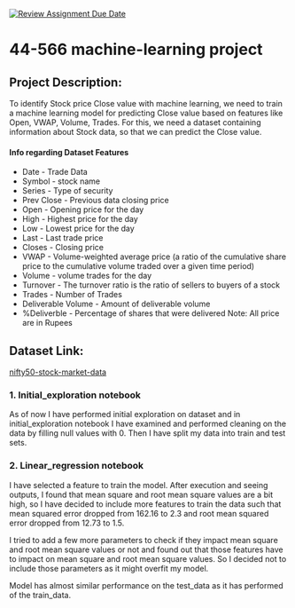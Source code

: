 [![Review Assignment Due Date](https://classroom.github.com/assets/deadline-readme-button-24ddc0f5d75046c5622901739e7c5dd533143b0c8e959d652212380cedb1ea36.svg)](https://classroom.github.com/a/7lKBcjfN)
# 44-566 machine-learning project
## Project Description:

To identify Stock price Close value with machine learning, we need to train a machine learning model for predicting Close value based on features like Open, VWAP, Volume, Trades. For this, we need a dataset containing information about Stock data, so that we can predict the Close value.

#### Info regarding Dataset Features

* Date - Trade Data
* Symbol - stock name 
* Series - Type of security 
* Prev Close - Previous data closing price
* Open - Opening price for the day
* High - Highest price for the day
* Low - Lowest price for the day
* Last - Last trade price
* Closes - Closing price
* VWAP - Volume-weighted average price (a ratio of the cumulative share price to the cumulative volume traded over a given time period)
* Volume - volume trades for the day
* Turnover - The turnover ratio is the ratio of sellers to buyers of a stock
* Trades - Number of Trades
* Deliverable Volume - Amount of deliverable volume
* %Deliverble - Percentage of shares that were delivered
Note: All price are in Rupees

## Dataset Link:
[nifty50-stock-market-data](https://www.kaggle.com/datasets/rohanrao/nifty50-stock-market-data?select=ADANIPORTS.csv)

### 1. Initial_exploration notebook

As of now I have performed initial exploration on dataset and in initial_exploration notebook I have examined and performed cleaning on the data by filling null values with 0. Then I have split my data into train and test sets.


### 2. Linear_regression notebook

I have selected a feature to train the model. After execution and seeing outputs, I found that mean square and root mean square values are a bit high, so I have decided to include more features to train the data such that mean squared error dropped from 162.16 to 2.3 and root mean squared error dropped from 12.73 to 1.5. 

I tried to add a few more parameters to check if they impact mean square and root mean square values or not and found out that those features have to impact on mean square and root mean square values. So I decided not to include those parameters as it might overfit my model.

Model has almost similar performance on the test_data as it has performed of the train_data.

